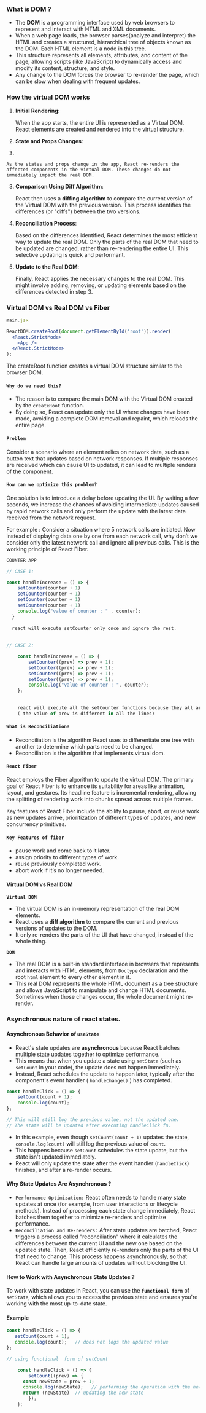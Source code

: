 
### What is DOM ?

- The **DOM** is a programming interface used by web browsers to represent and interact with HTML and XML documents.
- When a web page loads, the browser parses(analyze and interpret) the HTML and creates a structured, hierarchical tree of objects known as the DOM. Each HTML element is a node in this tree.
- This structure represents all elements, attributes, and content of the page, allowing scripts (like JavaScript) to dynamically access and modify its content, structure, and style.
- Any change to the DOM forces the browser to re-render the page, which can be slow when dealing with frequent updates.


### How the virtual DOM works

1. **Initial Rendering**:
    
    When the app starts, the entire UI is represented as a Virtual DOM. React elements are created and rendered into the virtual structure.
    
2. **State and Props Changes**:
3. 
    
    As the states and props change in the app, React re-renders the affected components in the virtual DOM. These changes do not immediately impact the real DOM.
    
3. **Comparison Using Diff Algorithm**:
    
    React then uses a **diffing algorithm** to compare the current version of the Virtual DOM with the previous version. This process identifies the differences (or "diffs") between the two versions.
    
4. **Reconciliation Process**:
    
    Based on the differences identified, React determines the most efficient way to update the real DOM. Only the parts of the real DOM that need to be updated are changed, rather than re-rendering the entire UI. This selective updating is quick and performant.
    
5. **Update to the Real DOM**:
    
    Finally, React applies the necessary changes to the real DOM. This might involve adding, removing, or updating elements based on the differences detected in step 3.
### Virtual DOM vs Real DOM vs Fiber

```jsx
main.jsx

ReactDOM.createRoot(document.getElementById('root')).render(
  <React.StrictMode>
    <App />
  </React.StrictMode>
);
```

The createRoot function creates a virtual DOM structure similar to the browser DOM.

#### **`Why do we need this?`**

- The reason is to compare the main DOM with the Virtual DOM created by the `createRoot` function.
- By doing so, React can update only the UI where changes have been made, avoiding a complete DOM removal and repaint, which reloads the entire page.

#### `Problem`

Consider a scenario where an element relies on network data, such as a button text that updates based on network responses. If multiple responses are received which can cause UI to updated, it can lead to multiple renders of the component.

#### **`How can we optimize this problem?`**

One solution is to introduce a delay before updating the UI. By waiting a few seconds, we increase the chances of avoiding intermediate updates caused by rapid network calls and only perform the update with the latest data received from the network request.

For example : Consider a situation where 5 network calls are initiated. Now instead of displaying data one by one from each network call, why don’t we consider only the latest network call and ignore all previous calls. This is the working principle of React Fiber.

```jsx
COUNTER APP

// CASE 1: 

const handleIncrease = () => {
    setCounter(counter + 1)
    setCounter(counter + 1)
    setCounter(counter + 1)
    setCounter(counter + 1)
    console.log("value of counter : " , counter);
  }
  
  react will execute setCounter only once and ignore the rest.
  
  
// CASE 2:

	const handleIncrease = () => {
		setCounter((prev) => prev + 1);
		setCounter((prev) => prev + 1);
		setCounter((prev) => prev + 1);
		setCounter((prev) => prev + 1);
		console.log("value of counter : ", counter);
	};
	
	
	react will execute all the setCounter functions because they all are unique.
	( the value of prev is different in all the lines)
```

#### **`What is Reconciliation?`**

- Reconciliation is the algorithm React uses to differentiate one tree with another to determine which parts need to be changed.
- Reconciliation is the algorithm that implements virtual dom.

#### `React Fiber`

React employs the Fiber algorithm to update the virtual DOM. The primary goal of React Fiber is to enhance its suitability for areas like animation, layout, and gestures. Its headline feature is incremental rendering, allowing the splitting of rendering work into chunks spread across multiple frames.

Key features of React Fiber include the ability to pause, abort, or reuse work as new updates arrive, prioritization of different types of updates, and new concurrency primitives.

#### `Key Features of fiber`

- pause work and come back to it later.
- assign priority to different types of work.
- reuse previously completed work.
- abort work if it’s no longer needed.

#### Virtual DOM vs Real DOM

**`Virtual DOM`**

- The virtual DOM is an in-memory representation of the real DOM elements.
- React uses a **diff algorithm** to compare the current and previous versions of updates to the DOM.
- It only re-renders the parts of the UI that have changed, instead of the whole thing.

**`DOM`**

- The real DOM is a built-in standard interface in browsers that represents and interacts with HTML elements, from `Doctype` declaration and the root `html` element to every other element in it.
- This real DOM represents the whole HTML document as a tree structure and allows JavaScript to manipulate and change HTML documents. Sometimes when those changes occur, the whole document might re-render.
### Asynchronous nature of react states.

#### Asynchronous Behavior of `useState`

- React's state updates are **asynchronous** because React batches multiple state updates together to optimize performance.
- This means that when you update a state using `setState` (such as `setCount` in your code), the update does not happen immediately.
- Instead, React schedules the update to happen later, typically after the component's event handler ( `handleChange()` ) has completed.

```jsx
const handleClick = () => {
    setCount(count + 1);
    console.log(count); 
};

// This will still log the previous value, not the updated one.
// The state will be updated after executing handleClick fn.
```

- In this example, even though `setCount(count + 1)` updates the state, `console.log(count)` will still log the previous value of `count`.
- This happens because `setCount` schedules the state update, but the state isn't updated immediately.
- React will only update the state after the event handler (`handleClick`) finishes, and after a re-render occurs.

#### Why State Updates Are Asynchronous ?

- `Performance Optimization:` React often needs to handle many state updates at once (for example, from user interactions or lifecycle methods). Instead of processing each state change immediately, React batches them together to minimize re-renders and optimize performance.
- `Reconciliation and Re-renders:` After state updates are batched, React triggers a process called "reconciliation" where it calculates the differences between the current UI and the new one based on the updated state. Then, React efficiently re-renders only the parts of the UI that need to change. This process happens asynchronously, so that React can handle large amounts of updates without blocking the UI.

#### How to Work with Asynchronous State Updates ?

To work with state updates in React, you can use the **`functional form`** of `setState`, which allows you to access the previous state and ensures you're working with the most up-to-date state.

#### Example

```jsx
const handleClick = () => {
   setCount(count + 1);
   console.log(count);   // does not logs the updated value
};

// using functional  form of setCount 

	const handleClick = () => {
		setCount((prev) => {
      const newState = prev + 1; 
      console.log(newState);   // performing the operation with the new state
      return (newState)  // updating the new state
		});
	};
```